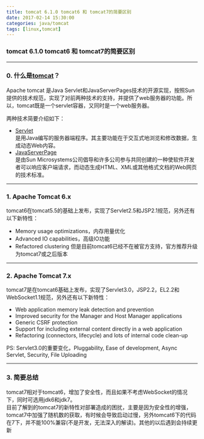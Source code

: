 ```yaml
---
title: tomcat 6.1.0 tomcat6 和 tomcat7的简要区别
date: 2017-02-14 15:30:00
categories: java/tomcat
tags: [linux,tomcat]
---
```

### tomcat 6.1.0 tomcat6 和 tomcat7的简要区别

---

### 0. 什么是[tomcat](http://tomcat.apache.org/whichversion.html)？
Apache tomcat 是Java Servlet和JavaServerPages技术的开源实现，按照Sun提供的技术规范，实现了对前两种技术的支持，并提供了web服务器的功能。所以，tomcat既是一个servlet容器，又同时是一个web服务器。  

两种技术简要介绍如下：
- [Servlet](https://zh.wikipedia.org/wiki/Java_Servlet)  
是用Java编写的服务器端程序。其主要功能在于交互式地浏览和修改数据，生成动态Web内容。
- [JavaServerPage](https://zh.wikipedia.org/wiki/JSP)  
是由Sun Microsystems公司倡导和许多公司参与共同创建的一种使软件开发者可以响应客户端请求，而动态生成HTML、XML或其他格式文档的Web网页的技术标准。

---

### 1. Apache Tomcat 6.x
tomcat6在tomcat5.5的基础上发布，实现了Servlet2.5和JSP2.1规范，另外还有以下新特性：
- Memory usage optimizations，内存用量优化
- Advanced IO capabilities，高级IO功能
- Refactored clustering
但是目前tomcat6已经不在被官方支持，官方推荐升级为tomcat7或之后版本

---

### 2. Apache Tomcat 7.x
tomcat7是在tomcat6基础上发布，实现了Servlet3.0，JSP2.2，EL2.2和WebSocket1.1规范，另外还有以下新特性：
- Web application memory leak detection and prevention
- Improved security for the Manager and Host Manager applications
- Generic CSRF protection
- Support for including external content directly in a web application
- Refactoring (connectors, lifecycle) and lots of internal code clean-up

PS:
Servlet3.0的重要变化，Pluggability, Ease of development, Async Servlet, Security, File Uploading

---

### 3. 简要总结
tomcat7相对于tomcat6，增加了安全性，而且如果不考虑WebSocket的情况下，同时可选用jdk6和jdk7。  
目前了解到的tomcat7的新特性对部署造成的困扰，主要是因为安全性的增强，tomcat7中加强了随机数的获取，有时候会导致启动过慢，另外tomcat6下的代码在7下，并不能100%兼容(不是开发，无法深入的解读)。其他的以后遇到会持续更新

